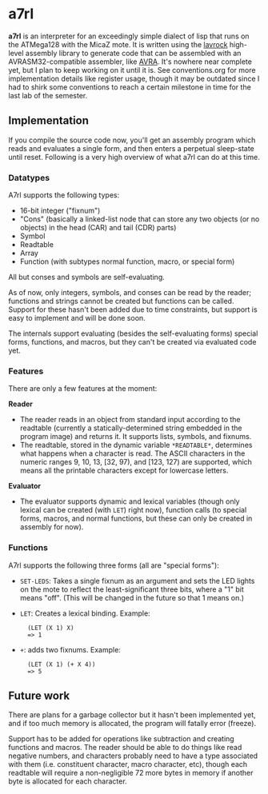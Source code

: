 
# a7rl

**a7rl** is an interpreter for an exceedingly simple dialect of lisp that runs on the ATMega128 with the MicaZ mote. It is written using the [lavrock](https://github.com/zc1036/lavrock) high-level assembly library to generate code that can be assembled with an AVRASM32-compatible assembler, like [AVRA](http://avra.sourceforge.net). It's nowhere near complete yet, but I plan to keep working on it until it is. See conventions.org for more implementation details like register usage, though it may be outdated since I had to shirk some conventions to reach a certain milestone in time for the last lab of the semester.

## Implementation

If you compile the source code now, you'll get an assembly program which reads and evaluates a single form, and then enters a perpetual sleep-state until reset. Following is a very high overview of what a7rl can do at this time.

### Datatypes

A7rl supports the following types:

- 16-bit integer ("fixnum")
- "Cons" (basically a linked-list node that can store any two objects (or no objects) in the head (CAR) and tail (CDR) parts)
- Symbol
- Readtable
- Array
- Function (with subtypes normal function, macro, or special form)

All but conses and symbols are self-evaluating.

As of now, only integers, symbols, and conses can be read by the reader; functions and strings cannot be created but functions  can be called. Support for these hasn't been added due to time constraints, but support is easy to implement and will be done soon.

The internals support evaluating (besides the self-evaluating forms) special forms, functions, and macros, but they can't be created via evaluated code yet.

### Features

There are only a few features at the moment:

**Reader**

- The reader reads in an object from standard input according to the readtable (currently a statically-determined string embedded in the program image) and returns it. It supports lists, symbols, and fixnums.
- The readtable, stored in the dynamic variable `*READTABLE*`, determines what happens when a character is read. The ASCII characters in the numeric ranges 9, 10, 13, [32, 97), and [123, 127) are supported, which means all the printable characters except for lowercase letters.

**Evaluator**

- The evaluator supports dynamic and lexical variables (though only lexical can be created (with `LET`) right now), function calls (to special forms, macros, and normal functions, but these can only be created in assembly for now).

### Functions

A7rl supports the following three forms (all are "special forms"):

- `SET-LEDS`: Takes a single fixnum as an argument and sets the LED lights on the mote to reflect the least-significant three bits, where a "1" bit means "off". (This will be changed in the future so that 1 means on.)
- `LET`: Creates a lexical binding. Example:

        (LET (X 1) X)
        => 1

- `+`: adds two fixnums. Example:

        (LET (X 1) (+ X 4))
        => 5

## Future work

There are plans for a garbage collector but it hasn't been implemented yet, and if too much memory is allocated, the program will fatally error (freeze).

Support has to be added for operations like subtraction and creating functions and macros. The reader should be able to do things like read negative numbers, and characters probably need to have a type associated with them (i.e. constituent character, macro character, etc), though each readtable will require a non-negligible 72 more bytes in  memory if another byte is allocated for each character.
